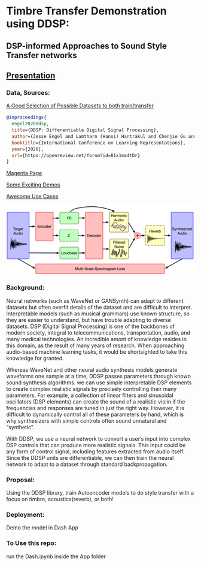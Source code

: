 # Timbre Transfer Demonstration using DDSP:
## DSP-informed Approaches to Sound Style Transfer networks
## [Presentation](https://www.canva.com/design/DAEc4QKYCtw/BbFsCW53gDEnaWwwv-ckvg/edit)
### Data, Sources:
[A Good Selection of Possible Datasets to both train/transfer](https://www.upf.edu/web/mtg/software-datasets)
```bibtex
@inproceedings{
  engel2020ddsp,
  title={DDSP: Differentiable Digital Signal Processing},
  author={Jesse Engel and Lamtharn (Hanoi) Hantrakul and Chenjie Gu and Adam Roberts},
  booktitle={International Conference on Learning Representations},
  year={2020},
  url={https://openreview.net/forum?id=B1x1ma4tDr}
}
```
[Magenta Page](https://magenta.tensorflow.org/ddsp)

[Some Exciting Demos](https://storage.googleapis.com/ddsp/index.html)

[Awesome Use Cases](https://magenta.tensorflow.org/transcultural)

![](media/ddsp_autoencoder.png)
### Background:
  Neural networks (such as WaveNet or GANSynth) can adapt to different datasets but often overfit details of the dataset and are difficult to interpret. Interpretable models (such as musical grammars) use known structure, so they are easier to understand, but have trouble adapting to diverse datasets. DSP (Digital Signal Processing) is one of the backbones of modern society, integral to telecommunications, transportation, audio, and many medical technologies. An incredible amont of knowledge resides in this domain, as the result of many years of research. When approaching audio-based machine learning tasks, it would be shortsighted to take this knowledge for granted.
  
  Whereas WaveNet and other neural audio synthesis models generate waveforms one sample at a time, DDSP passes parameters through known sound synthesis algorithms. we can use simple interpretable DSP elements to create complex realistic signals by precisely controlling their many parameters. For example, a collection of linear filters and sinusoidal oscillators (DSP elements) can create the sound of a realistic violin if the frequencies and responses are tuned in just the right way. However, it is difficult to dynamically control all of these parameters by hand, which is why synthesizers with simple controls often sound unnatural and “synthetic”. 
  
  With DDSP, we use a neural network to convert a user’s input into complex DSP controls that can produce more realistic signals. This input could be any form of control signal, including features extracted from audio itself. Since the DDSP units are differentiable, we can then train the neural network to adapt to a dataset through standard backpropagation.
### Proposal:
  Using the DDSP library, train Autoencoder models to do style transfer with a focus on timbre, acoustics(reverb), or both! 
### Deployment:
  Demo the model in Dash App
### To Use this repo:
  run the Dash.ipynb inside the App folder 

